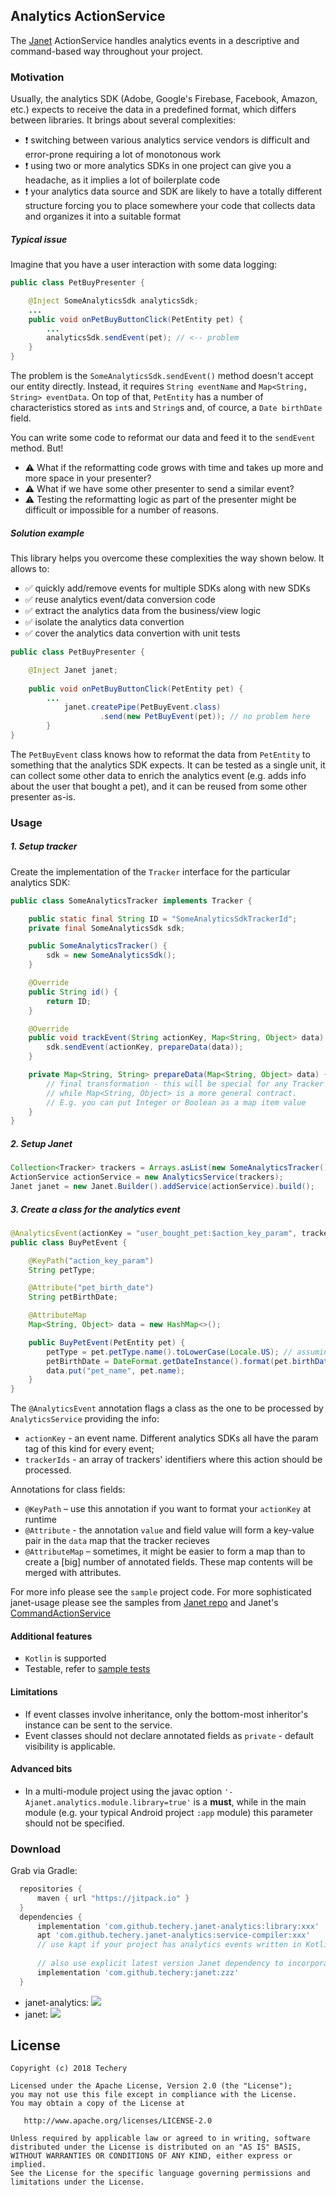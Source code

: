## Analytics ActionService

The [Janet](https://github.com/techery/janet) ActionService handles analytics events in a descriptive and command-based way throughout your project.

### Motivation

Usually, the analytics SDK (Adobe, Google's Firebase, Facebook, Amazon, etc.) expects to receive the data in a predefined format, which differs between libraries. It brings about several complexities:

 * ❗️ switching between various analytics service vendors is difficult and error-prone requiring a lot of monotonous work
 * ❗️ using two or more analytics SDKs in one project can give you a headache, as it implies a lot of boilerplate code
 * ❗️ your analytics data source and SDK are likely to have a totally different structure forcing you to place somewhere your code that collects data and organizes it into a suitable format

##### Typical issue

Imagine that you have a user interaction with some data logging:

```java
public class PetBuyPresenter {

	@Inject SomeAnalyticsSdk analyticsSdk;
	...
	public void onPetBuyButtonClick(PetEntity pet) {
		...
		analyticsSdk.sendEvent(pet); // <-- problem
	}
}
```

The problem is the `SomeAnalyticsSdk.sendEvent()` method doesn't accept our entity directly. Instead, it requires `String eventName` and `Map<String, String> eventData`. On top of that, `PetEntity` has a number of characteristics stored as `int`s and `String`s and, of cource, a `Date birthDate` field.

You can write some code to reformat our data and feed it to the `sendEvent` method. But!

 * ⚠️ What if the reformatting code grows with time and takes up more and more space in your presenter?
 * ⚠️ What if we have some other presenter to send a similar event?
 * ⚠️ Testing the reformatting logic as part of the presenter might be difficult or impossible for a number of reasons.

##### Solution example

This library helps you overcome these complexities the way shown below. It allows to:

 * ✅ quickly add/remove events for multiple SDKs along with new SDKs
 * ✅ reuse analytics event/data conversion code
 * ✅ extract the analytics data from the business/view logic
 * ✅ isolate the analytics data convertion
 * ✅ cover the analytics data convertion with unit tests

```java
public class PetBuyPresenter {

	@Inject Janet janet;    
    
	public void onPetBuyButtonClick(PetEntity pet) {
		...
	        janet.createPipe(PetBuyEvent.class)
                    .send(new PetBuyEvent(pet)); // no problem here
    	}
}
```
The `PetBuyEvent` class knows how to reformat the data from `PetEntity` to something that the analytics SDK expects. It can be tested as a single unit, it can collect some other data to enrich the analytics event (e.g. adds info about the user that bought a pet), and it can be reused from some other presenter as-is.

### Usage

##### 1. Setup tracker

Create the implementation of the `Tracker` interface for the particular analytics SDK:

```java
public class SomeAnalyticsTracker implements Tracker {

    public static final String ID = "SomeAnalyticsSdkTrackerId";
    private final SomeAnalyticsSdk sdk;

    public SomeAnalyticsTracker() {
        sdk = new SomeAnalyticsSdk();
    }

    @Override
    public String id() {
        return ID;
    }

    @Override
    public void trackEvent(String actionKey, Map<String, Object> data) {
        sdk.sendEvent(actionKey, prepareData(data));
    }

    private Map<String, String> prepareData(Map<String, Object> data) {
        // final transformation - this will be special for any Tracker implementation
        // while Map<String, Object> is a more general contract.
        // E.g. you can put Integer or Boolean as a map item value
    }
}
```

##### 2. Setup Janet

```java
Collection<Tracker> trackers = Arrays.asList(new SomeAnalyticsTracker());
ActionService actionService = new AnalyticsService(trackers);
Janet janet = new Janet.Builder().addService(actionService).build();
```

##### 3. Create a class for the analytics event

```java
@AnalyticsEvent(actionKey = "user_bought_pet:$action_key_param", trackerIds = { SomeAnalyticsTracker.ID })
public class BuyPetEvent {

    @KeyPath("action_key_param")
    String petType;

    @Attribute("pet_birth_date")
    String petBirthDate;

    @AttributeMap
    Map<String, Object> data = new HashMap<>();

    public BuyPetEvent(PetEntity pet) {
        petType = pet.petType.name().toLowerCase(Locale.US); // assuming PetType is a enum
        petBirthDate = DateFormat.getDateInstance().format(pet.birthDate);
        data.put("pet_name", pet.name);
    }
}
```

The `@AnalyticsEvent` annotation flags a class as the one to be processed by `AnalyticsService` providing the info:

 * `actionKey` - an event name. Different analytics SDKs all have the param tag of this kind for every event;
 * `trackerIds` - an array of trackers' identifiers where this action should be processed.

Annotations for class fields:

 * `@KeyPath` – use this annotation if you want to format your `actionKey` at runtime
 * `@Attribute` - the annotation `value` and field value will form a key-value pair in the `data` map that the tracker recieves
 * `@AttributeMap` – sometimes, it might be easier to form a map than to create a [big] number of annotated fields. These map contents will be merged with attributes.

For more info please see the `sample` project code.
For more sophisticated janet-usage please see the samples from [Janet repo](https://github.com/techery/janet) and Janet's [CommandActionService](https://github.com/techery/janet-command)

#### Additional features

 * `Kotlin` is supported
 * Testable, refer to [sample tests](sample/src/test/java/io/techery/analytics/sample)

#### Limitations

 * If event classes involve inheritance, only the bottom-most inheritor's instance can be sent to the service.
 * Event classes should not declare annotated fields as `private` - default visibility is applicable.

#### Advanced bits

 * In a multi-module project using the javac option `'-Ajanet.analytics.module.library=true'` is a **must**, while in the main module (e.g. your typical Android project `:app` module) this parameter should not be specified.

### Download

Grab via Gradle:

```groovy
  repositories {
      maven { url "https://jitpack.io" }
  }
  dependencies {
      implementation 'com.github.techery.janet-analytics:library:xxx'
      apt 'com.github.techery.janet-analytics:service-compiler:xxx'
      // use kapt if your project has analytics events written in Kotlin
      
      // also use explicit latest version Janet dependency to incorporate new features and bugfixes
      implementation 'com.github.techery:janet:zzz'
  }
```

 * janet-analytics: [![](https://jitpack.io/v/techery/janet-analytics.svg)](https://jitpack.io/#techery/janet-analytics)
 * janet: [![](https://jitpack.io/v/janet-io/janet.svg)](https://jitpack.io/#janet-io/janet)

## License

    Copyright (c) 2018 Techery

    Licensed under the Apache License, Version 2.0 (the "License");
    you may not use this file except in compliance with the License.
    You may obtain a copy of the License at

       http://www.apache.org/licenses/LICENSE-2.0

    Unless required by applicable law or agreed to in writing, software
    distributed under the License is distributed on an "AS IS" BASIS,
    WITHOUT WARRANTIES OR CONDITIONS OF ANY KIND, either express or implied.
    See the License for the specific language governing permissions and
    limitations under the License.
